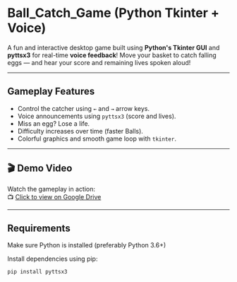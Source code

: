 # Ball_Catch_Game (Python Tkinter + Voice)

A fun and interactive desktop game built using **Python's Tkinter GUI** and **pyttsx3** for real-time **voice feedback**! Move your basket to catch falling eggs — and hear your score and remaining lives spoken aloud!

---

## Gameplay Features

-  Control the catcher using `←` and `→` arrow keys.
-  Voice announcements using `pyttsx3` (score and lives).
-  Miss an egg? Lose a life.
-  Difficulty increases over time (faster Balls).
-  Colorful graphics and smooth game loop with `tkinter`.

---

## 🎬 Demo Video

Watch the gameplay in action:  
📺 [Click to view on Google Drive](https://drive.google.com/file/d/1lO9mMm5pVnHQdis5FlJDoQgV3wdpROzz/view?usp=sharing)

---

##  Requirements

Make sure Python is installed (preferably Python 3.6+)

Install dependencies using pip:

```bash
pip install pyttsx3
